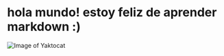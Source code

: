 # hola mundo! estoy feliz de aprender markdown :)

![Image of Yaktocat](https://octodex.github.com/images/yaktocat.png)
